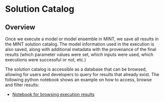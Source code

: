 # Solution Catalog
## Overview
Once we execute a model or model ensemble in MINT, we save all results in the MINT solution catalog. The model information used in the execution is also saved, along with additional metadata with the provenance of the final results (which parameter values were set, which inputs were used, which executions were successful or not, etc.)

The solution catalog is accessible as a database that can be browsed, allowing for users and developers to query for results that already exist. The following python notebook shows an example on how to access, browse and filter results: 
 * [Notebook for browsing execution results](https://github.com/mintproject/MINT_USERGUIDE/blob/master/docs/notebooks/solutioncatalog/using_the_mint_results_database.ipynb)
